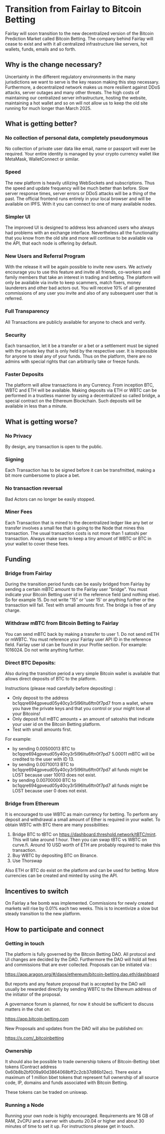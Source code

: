 # Transition from Fairlay to Bitcoin Betting

Fairlay will soon  transition to the new decentralized version of the Bitcoin Prediction Market called Bitcoin Betting. The company behind Fairlay will cease to exist and with it all centralized infrastructure like servers, hot wallets, funds, emails and so forth. 

## Why is the change necessary?

Uncertainty in the different regulatory environments in the many jurisdictions we want to serve is the key reason making this step necessary. Furthermore, a decentralized network makes us more resilient against DDoS attacks, server outages and many other threats.
The high costs of maintaining our centralized server infrastructure, hosting the website, maintaining a hot wallet and so on will not allow us to keep the old site running for much longer than March 2025.   

## What is getting better?

### No collection of personal data, completely pseudonymous

No collection of private user data like email, name or passport will ever be required. Your entire identity is managed by your crypto currency wallet like MetaMask, WalletConnect or similar.  

### Speed

The new platform is heavily utilizing WebSockets and subscriptions. Thus the speed and update frequency will be much better than before.  Slow server response times, server errors or DDoS attacks will be a thing of the past. The official frontend runs entirely in your local browser and will be available on IPFS. With it you can connect to one of many available nodes.

### Simpler UI

The improved UI is designed to address less advanced users who always had problems with an exchange interface.  Nevertheless all the functionality that you know from the old site and more will continue to be available via the API, that each node is offering by default.

### New Users and Referral Program

With the release it will be again possible to invite new users. We actively encourage you to use this feature and invite all friends, co-workers and family members that take an interest in trading and betting.  The platform will only be available via invite to keep scammers, match fixers, money launderers and other bad actors out.  You will receive 10% of all generated commissions of any user you invite and also of any subsequent user that is referred.

### Full Transparency 

All Transactions are publicly available for anyone to check and verify. 

### Security

Each transaction, let it be a transfer or a bet or a settlement must be signed with the private key that is only held by the respective user. It is impossible for anyone to steal any of your funds. Thus on the platform, there are no admins with special rights that can arbitrarily take or freeze funds. 

### Faster Deposits

The platform will allow transactions in any Currency.  From inception BTC, WBTC and ETH will be available. Making deposits via ETH or WBTC can be performed in a trustless manner by using a decentralized so called bridge, a special contract on the Ethereum Blockchain. Such deposits will be available in less than a minute.

## What is getting worse?

### No Privacy

By design, any transaction is open to the public. 

### Signing

Each Transaction has to be signed before it can be transfmitted, making a bit more cumbersome to place a bet.

### No transaction reversal

Bad Actors can no longer be easily stopped. 

### Miner Fees

Each Transaction that is mined to the decentralized ledger like any bet or transfer involves a small fee that is going to the Node that mines this transaction. The usual transaction costs is not more than 1 satoshi per transaction. Always make sure to keep a tiny amount of WBTC or BTC in your wallet to cover these fees. 



## Funding

### Bridge from Fairlay

During the transition period funds can be easily bridged from Fairlay by sending a certain mBTC amount to the Fairlay user "bridge".
You must indicate your Bitcoin Betting user id  in the reference field (and nothing else).  So for example  15. Do not write "15" or 'user 15' or anything further or the transaction will fail.  Test with small amounts first. 
The bridge is free of any charge. 

### Withdraw mBTC from Bitcoin Betting to Fairlay

You can send mBTC back by making a transfer to user 1. Do not send mETH or mWBTC.  You must reference your Fairlay user API ID in the reference field. Fairlay user id can be found in your Profile section. For example: 1016024. Do not write anything further.

### Direct BTC Deposits:

Also during the transition period a very simple Bitcoin wallet is available that allows direct deposits of BTC to the platform.

Instructions (please read carefully before depositing) : 
- Only deposit to the address bc1qqre694gpveud05y40cy3r5l96ltu6ftn0f7pd7 from a wallet, where you have the private keys and that you control or your might lose all your Bitcoins!  
- Only deposit full mBTC amounts + an amount of satoshis that indicate your user id on the Bitcoin Betting platform.
- Test with small amounts first.

For example:
- by sending  0.00500013 BTC  to bc1qqre694gpveud05y40cy3r5l96ltu6ftn0f7pd7   5.00011 mBTC will be credited to the user with ID 13.
- by sending  0.00710013 BTC  to bc1qqre694gpveud05y40cy3r5l96ltu6ftn0f7pd7 all funds might be LOST because user 10013 does not exist.  
- by sending  0.00700000 BTC  to bc1qqre694gpveud05y40cy3r5l96ltu6ftn0f7pd7 all funds might be LOST because user 0 does not exist.  

### Bridge from Ethereum
It is encouraged to use WBTC as main currency for betting.  To perform any deposit and withdrawal a small amount of Ether is required in your wallet.  To obtain WBTC with BTC there are many possibilities:

1. Bridge BTC to tBTC on https://dashboard.threshold.network/tBTC/mint.  This will take around 1 hour. Then you can swap tBTC vs WBTC on curve.fi. Around 10 USD worth of ETH are probably required to make this transaction.
2. Buy WBTC by depositing BTC on Binance.
3. Use Thorswap

Also ETH or BTC do exist on the platform and can be used for betting. More currencies can be created and minted by using the API.



## Incentives to switch

On Fairlay a fee bomb was implemented. Commissions for newly created markets will rise by 0.01% each two weeks.  This is to incentivize a slow but steady transition to the new platform.  

## How to participate and connect

### Getting in touch

The platform is fully governed by the Bitcoin Betting DAO.  All protocol and UI changes are decided by the DAO. Furthermore the DAO will hold all fees and commissions that are ever collected. 
Proposals can be initiated via :

https://app.aragon.org/#/daos/ethereum/bitcoin-betting.dao.eth/dashboard 

But reports and any feature proposal that is accepted by the DAO will usually be rewarded directly by sending WBTC to the Ethereum address of the initiator of the proposal.

A governance forum is planned, for now it should be sufficient to discuss matters in the chat on:

https://app.bitcoin-betting.com

New Proposals and updates from the DAO will also be published on:

https://x.com/_bitcoinbetting

### Ownership

It should also be possible to trade ownership tokens of Bitcoin-Betting: bbet tokens (Contract address 0x60b8b2bf009a90d3864068bff2c2cb37d86b12ec).   There exist a maximum of 1 million bbet tokens that represent full ownership of all source code, IP, domains and funds associated with Bitcoin Betting.

These tokens can be traded on uniswap. 

### Running a Node

Running your own node is highly encouraged. Requirements are 16 GB of RAM, 2vCPU and a server with ubuntu 20.04 or higher and about 30 minutes of time to set it up.  For instructions please get in touch.  










